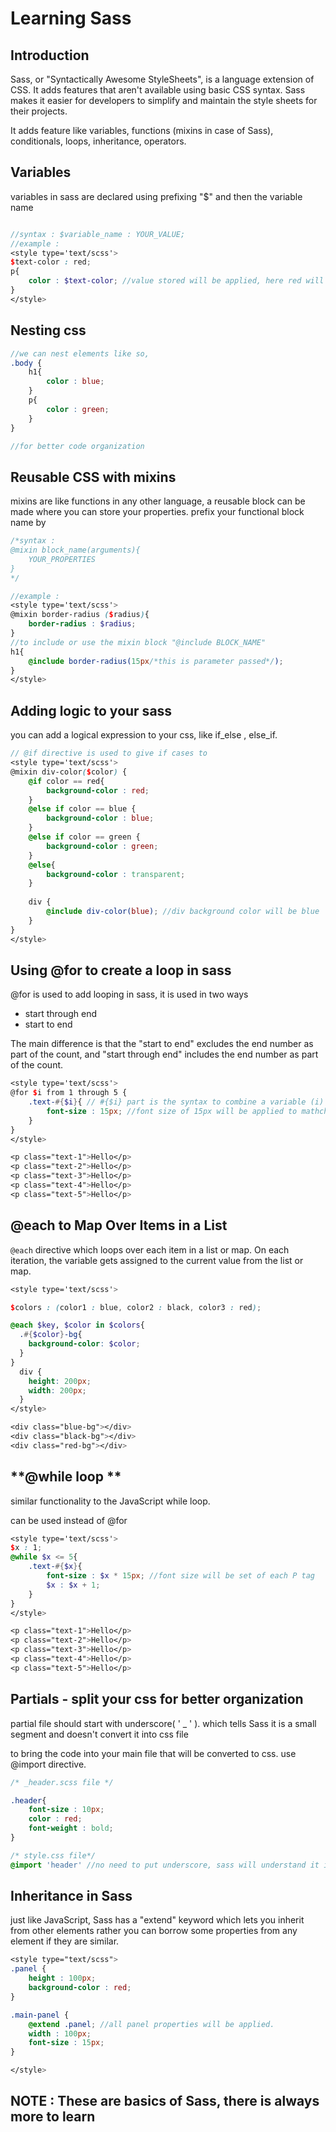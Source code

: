 # **Learning Sass**

## Introduction 

Sass, or "Syntactically Awesome StyleSheets", is a language extension of CSS. It adds features that aren't available using basic CSS syntax. Sass makes it easier for developers to simplify and maintain the style sheets for their projects.

It adds feature like variables, functions (mixins in case of Sass), conditionals, loops, inheritance, operators.

## Variables

variables in sass are declared using prefixing "$" and then the variable name

```scss

//syntax : $variable_name : YOUR_VALUE;
//example : 
<style type='text/scss'>
$text-color : red;
p{
    color : $text-color; //value stored will be applied, here red will be the text color
}
</style>
```



## **Nesting css**

```scss
//we can nest elements like so,
.body {
    h1{
        color : blue;
    }
    p{
        color : green;
    }
}

//for better code organization
```



## **Reusable CSS with mixins**

mixins are like functions in any other language,
a reusable block can be made where you can store your properties.
prefix your functional block name by 

```scss
/*syntax : 
@mixin block_name(arguments){
	YOUR_PROPERTIES
}
*/

//example :
<style type='text/scss'>
@mixin border-radius ($radius){
    border-radius : $radius;
}
//to include or use the mixin block "@include BLOCK_NAME"
h1{
    @include border-radius(15px/*this is parameter passed*/);
}
</style>
```



## **Adding logic to your sass**

you can add a logical expression to your css, like if_else , else_if.

```scss
// @if directive is used to give if cases to
<style type='text/scss'>
@mixin div-color($color) {
    @if color == red{
        background-color : red;
    }
    @else if color == blue {
        background-color : blue;
    }
    @else if color == green {
        background-color : green;
    }
    @else{
        background-color : transparent;
    }
    
    div {
        @include div-color(blue); //div background color will be blue
    }
}
</style>
```



## **Using @for to create a loop in sass**

@for is used to add looping in sass,
it is used in two ways

- start through end
- start to end

The main difference is that the "start to end" excludes the end number as part of the count, and "start through end" includes the end number as part of the count.

```scss
<style type='text/scss'>
@for $i from 1 through 5 {
    .text-#{$i}{ // #{$i} part is the syntax to combine a variable (i) 
        font-size : 15px; //font size of 15px will be applied to mathched class
    }
}
</style>

<p class="text-1">Hello</p>
<p class="text-2">Hello</p>
<p class="text-3">Hello</p>
<p class="text-4">Hello</p>
<p class="text-5">Hello</p>
```



## **@each to Map Over Items in a List**

`@each` directive which loops over each item in a list or map. On each iteration, the variable gets assigned to the current value from the list or map.

```scss
<style type='text/scss'>

$colors : (color1 : blue, color2 : black, color3 : red);

@each $key, $color in $colors{
  .#{$color}-bg{
    background-color: $color;
  }
}
  div {
    height: 200px;
    width: 200px;
  }
</style>

<div class="blue-bg"></div>
<div class="black-bg"></div>
<div class="red-bg"></div>
```



## **@while loop **

similar functionality to the JavaScript while loop.

can be used instead of @for 

```scss
<style type='text/scss'>
$x : 1;
@while $x <= 5{
    .text-#{$x}{
        font-size : $x * 15px; //font size will be set of each P tag
        $x : $x + 1;
    }
} 
</style>

<p class="text-1">Hello</p>
<p class="text-2">Hello</p>
<p class="text-3">Hello</p>
<p class="text-4">Hello</p>
<p class="text-5">Hello</p>
```



## Partials - split your css for better organization

partial file should start with  underscore( ' _ ' ). which tells Sass it is a small segment and doesn't convert it into css file

to bring the code into your main file that will be converted to css. use @import directive.

```scss
/* _header.scss file */

.header{
    font-size : 10px;
    color : red;
    font-weight : bold;
}

/* style.css file*/
@import 'header' //no need to put underscore, sass will understand it is a partial
```



## **Inheritance in Sass**

just like JavaScript, Sass has a "extend" keyword which lets you inherit from other elements rather you can borrow some properties from any element if they are similar.

```scss
<style type="text/scss">
.panel {
    height : 100px;
    background-color : red;
}

.main-panel {
    @extend .panel; //all panel properties will be applied.
    width : 100px;
    font-size : 15px;
}

</style>
```

## **NOTE : These are basics of Sass, there is always more to learn**